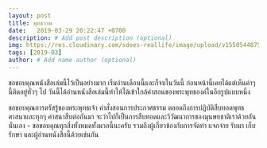 ```yaml
---
layout: post
title: พุทธวจน
date:   2019-03-29 20:22:47 +0700
description: # Add post description (optional)
img: https://res.cloudinary.com/sdees-reallife/image/upload/v1550544875/IMG_20190219_091344233.jpg # Add image post (optional)
tags: [2019-03]
author: # Add name author (optional)
---
```

ขอขอบคุณหนังสือเล่มนี้ไว้เป็นอย่างมาก เริ่มอ่านเดือนนี้และก็จบในวันนี้ ก่อนหน้านี้เคยได้แต่เห็นคำๆ นี้ติดอยู่ทั่วๆ ไป วันนี้ได้อ่านหนังสือเล่มนี้ทำให้ได้เข้าใกล้คำสอนของพระพุทธองค์ในอีกรูปแบบหนึ่ง

ขอขอบคุณการตรัสรู้ของพระพุทธเจ้า คำสั่งสอนการประกาศธรรม ตลอดถึงการปฏิบัติสืบทอดพุทธศาสนาและทุกๆ ศาสนาสืบต่อกันมา จะว่าไปก็เป็นการสืบทอดและวิวัฒนาการของมุนษยชาติเราด้วยกันนั่นเอง - ขอขอบคุณทุกสิ่งทั้งหมดทั้งมวลนี้นะครับ รวมถึงผู้เกี่ยวข้องกับการจัดทำ แจกจ่าย รับมา เก็บรักษา และผู้อ่านหนังสือนี้ด้วยเช่นกัน
